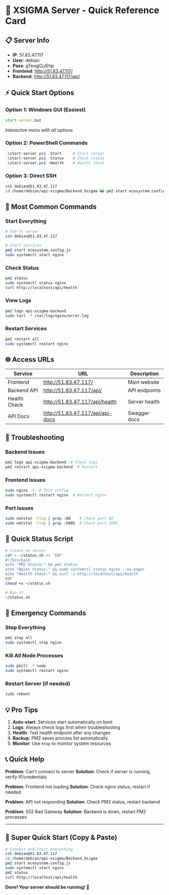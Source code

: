 # 🚀 XSIGMA Server - Quick Reference Card

## 📋 Server Info
- **IP**: 51.83.47.117
- **User**: debian
- **Pass**: gTevgjCjJEhp
- **Frontend**: http://51.83.47.117/
- **Backend**: http://51.83.47.117/api/

## ⚡ Quick Start Options

### Option 1: Windows GUI (Easiest)
```cmd
start-server.bat
```
*Interactive menu with all options*

### Option 2: PowerShell Commands
```powershell
.\start-server.ps1 -Start     # Start server
.\start-server.ps1 -Status    # Check status
.\start-server.ps1 -Health    # Health check
```

### Option 3: Direct SSH
```bash
ssh debian@51.83.47.117
cd /home/debian/api-xsigma/Backend_Xsigma && pm2 start ecosystem.config.js && sudo systemctl start nginx
```

## 🎯 Most Common Commands

### Start Everything
```bash
# SSH to server
ssh debian@51.83.47.117

# Start services
pm2 start ecosystem.config.js
sudo systemctl start nginx
```

### Check Status
```bash
pm2 status
sudo systemctl status nginx
curl http://localhost/api/health
```

### View Logs
```bash
pm2 logs api-xsigma-backend
sudo tail -f /var/log/nginx/error.log
```

### Restart Services
```bash
pm2 restart all
sudo systemctl restart nginx
```

## 🌐 Access URLs

| Service | URL | Description |
|---------|-----|-------------|
| Frontend | http://51.83.47.117/ | Main website |
| Backend API | http://51.83.47.117/api/ | API endpoints |
| Health Check | http://51.83.47.117/api/health | Server health |
| API Docs | http://51.83.47.117/api/api-docs | Swagger docs |

## 🔧 Troubleshooting

### Backend Issues
```bash
pm2 logs api-xsigma-backend  # Check logs
pm2 restart api-xsigma-backend  # Restart
```

### Frontend Issues
```bash
sudo nginx -t  # Test config
sudo systemctl restart nginx  # Restart nginx
```

### Port Issues
```bash
sudo netstat -tlnp | grep :80    # Check port 80
sudo netstat -tlnp | grep :5005  # Check port 5005
```

## 📱 Quick Status Script
```bash
# Create on server
cat > ~/status.sh << 'EOF'
#!/bin/bash
echo "PM2 Status:" && pm2 status
echo "Nginx Status:" && sudo systemctl status nginx --no-pager
echo "Health Check:" && curl -s http://localhost/api/health
EOF
chmod +x ~/status.sh

# Run it
~/status.sh
```

## 🚨 Emergency Commands

### Stop Everything
```bash
pm2 stop all
sudo systemctl stop nginx
```

### Kill All Node Processes
```bash
sudo pkill -f node
sudo systemctl restart nginx
```

### Restart Server (if needed)
```bash
sudo reboot
```

## 💡 Pro Tips

1. **Auto-start**: Services start automatically on boot
2. **Logs**: Always check logs first when troubleshooting
3. **Health**: Test health endpoint after any changes
4. **Backup**: PM2 saves process list automatically
5. **Monitor**: Use `htop` to monitor system resources

## 📞 Quick Help

**Problem**: Can't connect to server
**Solution**: Check if server is running, verify IP/credentials

**Problem**: Frontend not loading
**Solution**: Check nginx status, restart if needed

**Problem**: API not responding
**Solution**: Check PM2 status, restart backend

**Problem**: 502 Bad Gateway
**Solution**: Backend is down, restart PM2 processes

---

## 🎯 **Super Quick Start (Copy & Paste)**

```bash
# Connect and start everything
ssh debian@51.83.47.117
cd /home/debian/api-xsigma/Backend_Xsigma
pm2 start ecosystem.config.js
sudo systemctl start nginx
pm2 status
curl http://localhost/api/health
```

**Done! Your server should be running! 🚀**
